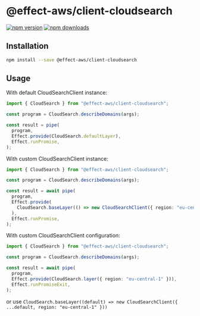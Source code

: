 # @effect-aws/client-cloudsearch

[![npm version](https://img.shields.io/npm/v/%40effect-aws%2Fclient-cloudsearch?color=brightgreen&label=npm%20package)](https://www.npmjs.com/package/@effect-aws/client-cloudsearch)
[![npm downloads](https://img.shields.io/npm/dm/%40effect-aws%2Fclient-cloudsearch)](https://www.npmjs.com/package/@effect-aws/client-cloudsearch)

## Installation

```bash
npm install --save @effect-aws/client-cloudsearch
```

## Usage

With default CloudSearchClient instance:

```typescript
import { CloudSearch } from "@effect-aws/client-cloudsearch";

const program = CloudSearch.describeDomains(args);

const result = pipe(
  program,
  Effect.provide(CloudSearch.defaultLayer),
  Effect.runPromise,
);
```

With custom CloudSearchClient instance:

```typescript
import { CloudSearch } from "@effect-aws/client-cloudsearch";

const program = CloudSearch.describeDomains(args);

const result = await pipe(
  program,
  Effect.provide(
    CloudSearch.baseLayer(() => new CloudSearchClient({ region: "eu-central-1" })),
  ),
  Effect.runPromise,
);
```

With custom CloudSearchClient configuration:

```typescript
import { CloudSearch } from "@effect-aws/client-cloudsearch";

const program = CloudSearch.describeDomains(args);

const result = await pipe(
  program,
  Effect.provide(CloudSearch.layer({ region: "eu-central-1" })),
  Effect.runPromiseExit,
);
```

or use `CloudSearch.baseLayer((default) => new CloudSearchClient({ ...default, region: "eu-central-1" }))`
